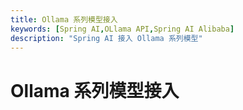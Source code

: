 ```yaml
---
title: Ollama 系列模型接入
keywords: [Spring AI,OLlama API,Spring AI Alibaba]
description: "Spring AI 接入 Ollama 系列模型"
---
```


# Ollama 系列模型接入
